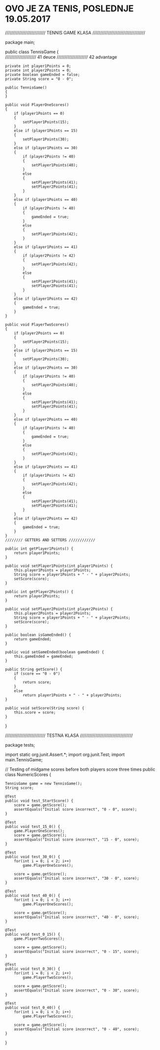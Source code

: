 # OVO JE ZA TENIS, POSLEDNJE 19.05.2017


////////////////////////// TENNIS GAME KLASA //////////////////////////////////

package main;

public class TennisGame 
{	
	//////////////////// 41 deuce
	//////////////////// 42 advantage
	
	private int player1Points = 0;
	private int player2Points = 0;
	private boolean gameEnded = false;
	private String score = "0 - 0";
	
	public TennisGame() 
	{
	}
	
	public void PlayerOneScores()
	{
		if (player1Points == 0)
		{
			setPlayer1Points(15);
		}
		else if (player1Points == 15)
		{
			setPlayer1Points(30);
		}
		else if (player1Points == 30)
		{
			if (player2Points != 40)
			{
				setPlayer1Points(40);
			}
			else
			{
				setPlayer1Points(41);
				setPlayer2Points(41);
			}
		}
		else if (player1Points == 40)
		{
			if (player2Points != 40)
			{
				gameEnded = true;
			}
			else
			{
				setPlayer1Points(42);
			}
		}
		else if (player1Points == 41)
		{
			if (player2Points != 42)
			{
				setPlayer1Points(42);
			}
			else
			{
				setPlayer1Points(41);
				setPlayer2Points(41);
			}
		}
		else if (player1Points == 42)
		{
			gameEnded = true;
		}
	}
	
	public void PlayerTwoScores()
	{
		if (player2Points == 0)
		{
			setPlayer2Points(15);
		}
		else if (player2Points == 15)
		{
			setPlayer2Points(30);
		}
		else if (player2Points == 30)
		{
			if (player1Points != 40)
			{
				setPlayer2Points(40);
			}
			else
			{
				setPlayer1Points(41);
				setPlayer2Points(41);
			}
		}
		else if (player2Points == 40)
		{
			if (player1Points != 40)
			{
				gameEnded = true;
			}
			else
			{
				setPlayer2Points(42);
			}
		}
		else if (player2Points == 41)
		{
			if (player1Points != 42)
			{
				setPlayer2Points(42);
			}
			else
			{
				setPlayer1Points(41);
				setPlayer2Points(41);
			}
		}
		else if (player2Points == 42)
		{
			gameEnded = true;
		}
	}
	//////// GETTERS AND SETTERS ////////////
	
	public int getPlayer1Points() {
		return player1Points;
	}

	public void setPlayer1Points(int player1Points) {
		this.player1Points = player1Points;
		String score = player1Points + " - " + player2Points;
		setScore(score);
	}

	public int getPlayer2Points() {
		return player2Points;
	}

	public void setPlayer2Points(int player2Points) {
		this.player2Points = player2Points;
		String score = player1Points + " - " + player2Points;
		setScore(score);
	}

	public boolean isGameEnded() {
		return gameEnded;
	}

	public void setGameEnded(boolean gameEnded) {
		this.gameEnded = gameEnded;
	}

	public String getScore() {
		if (score == "0 - 0")
		{
			return score;
		}
		else
			return player1Points + " - " + player2Points;
	}

	public void setScore(String score) {
		this.score = score;
	}

}


////////////////////////// TESTNA KLASA //////////////////////////////////


package tests;

import static org.junit.Assert.*;
import org.junit.Test;
import main.TennisGame;

// Testing of midgame scores before both players score three times
public class NumericScores {

	TennisGame game = new TennisGame();
	String score;
	
	@Test
	public void test_StartScore() {
		score = game.getScore();
		assertEquals("Initial score incorrect", "0 - 0", score);	
	}
	
	@Test
	public void test_15_0() {
		game.PlayerOneScores();
		score = game.getScore();
		assertEquals("Initial score incorrect", "15 - 0", score);	
	}
	
	@Test
	public void test_30_0() {
		for(int i = 0; i < 2; i++)
			game.PlayerOneScores();

		score = game.getScore();
		assertEquals("Initial score incorrect", "30 - 0", score);	
	}
	
	@Test
	public void test_40_0() {
		for(int i = 0; i < 3; i++)
			game.PlayerOneScores();
		
		score = game.getScore();
		assertEquals("Initial score incorrect", "40 - 0", score);	
	}
	
	@Test
	public void test_0_15() {
		game.PlayerTwoScores();
		
		score = game.getScore();
		assertEquals("Initial score incorrect", "0 - 15", score);	
	}
	
	@Test
	public void test_0_30() {
		for(int i = 0; i < 2; i++)
			game.PlayerTwoScores();
		
		score = game.getScore();
		assertEquals("Initial score incorrect", "0 - 30", score);	
	}
	
	@Test
	public void test_0_40() {
		for(int i = 0; i < 3; i++)
			game.PlayerTwoScores();

		score = game.getScore();
		assertEquals("Initial score incorrect", "0 - 40", score);	
	}	
	
	
}
